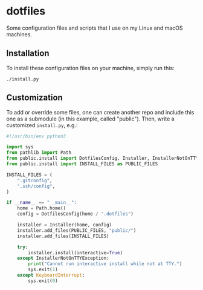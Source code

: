 # dotfiles

Some configuration files and scripts that I use on my Linux and macOS machines.

## Installation

To install these configuration files on your machine, simply run this:

```console
./install.py
```

## Customization

To add or override some files, one can create another repo and include this one
as a submodule (in this example, called "public"). Then, write a customized
`install.py`, e.g.:

```python
#!/usr/bin/env python3

import sys
from pathlib import Path
from public.install import DotfilesConfig, Installer, InstallerNotOnTTYException
from public.install import INSTALL_FILES as PUBLIC_FILES

INSTALL_FILES = (
    ".gitconfig",
    ".ssh/config",
)

if __name__ == "__main__":
    home = Path.home()
    config = DotfilesConfig(home / ".dotfiles")

    installer = Installer(home, config)
    installer.add_files(PUBLIC_FILES, "public/")
    installer.add_files(INSTALL_FILES)

    try:
        installer.install(interactive=True)
    except InstallerNotOnTTYException:
        print("Cannot run interactive install while not at TTY.")
        sys.exit(1)
    except KeyboardInterrupt:
        sys.exit(0)
```
